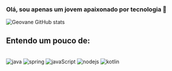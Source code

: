 ### Olá, sou apenas um jovem apaixonado por tecnologia 🫶

![Geovane GitHub stats](https://github-readme-stats.vercel.app/api?username=Geovanej7&show_icons=true&theme=dark)        

## Entendo um pouco de:

<div style="display: inline_block"><br/>
<img align="center" alt="java" src= "https://img.shields.io/badge/Java-ED8B00?style=for-the-badge&logo=openjdk&logoColor=white" />
<img align="center" alt="spring" src= "https://img.shields.io/badge/Spring-6DB33F?style=for-the-badge&logo=spring&logoColor=white" />
<img align="center" alt="javaScript" src="https://img.shields.io/badge/JavaScript-323330?style=for-the-badge&logo=javascript&logoColor=F7DF1E"/>  
<img align="center" alt="nodejs" src= "https://img.shields.io/badge/Node.js-43853D?style=for-the-badge&logo=node.js&logoColor=white" />
<img align="center" alt="kotlin" src= "https://img.shields.io/badge/Kotlin-0095D5?&style=for-the-badge&logo=kotlin&logoColor=white" />
  
</div>
